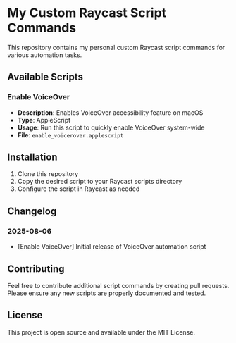 # My Custom Raycast Script Commands

This repository contains my personal custom Raycast script commands for various automation tasks.

## Available Scripts

### Enable VoiceOver

- **Description**: Enables VoiceOver accessibility feature on macOS
- **Type**: AppleScript
- **Usage**: Run this script to quickly enable VoiceOver system-wide
- **File**: `enable_voicerover.applescript`

## Installation

1. Clone this repository
2. Copy the desired script to your Raycast scripts directory
3. Configure the script in Raycast as needed

## Changelog

### 2025-08-06

- [Enable VoiceOver] Initial release of VoiceOver automation script

## Contributing

Feel free to contribute additional script commands by creating pull requests. Please ensure any new scripts are properly documented and tested.

## License

This project is open source and available under the MIT License.
